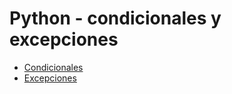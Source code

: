 # Python - condicionales y excepciones

- [Condicionales](https://github.com/tpb708-programacionsig-2020/leccion-04-python-condicionales-excepciones/blob/master/condicionales.ipynb)
- [Excepciones](https://github.com/tpb708-programacionsig-2020/leccion-04-python-condicionales-excepciones/blob/master/excepciones.ipynb)
